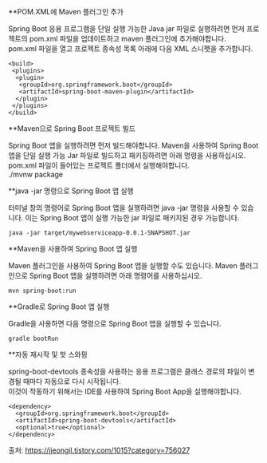 **POM.XML에 Maven 플러그인 추가   
   
Spring Boot 응용 프로그램을 단일 실행 가능한 Java jar 파일로 실행하려면 먼저 프로젝트의 pom.xml 파일을 업데이트하고 maven 플러그인에 추가해야합니다.   
pom.xml 파일을 열고 프로젝트 종속성 목록 아래에 다음 XML 스니펫을 추가합니다.   
   
   
```
<build>
 <plugins>
  <plugin>
   <groupId>org.springframework.boot</groupId>
   <artifactId>spring-boot-maven-plugin</artifactId>
  </plugin>
 </plugins>
</build>
```

**Maven으로 Spring Boot 프로젝트 빌드   
   
Spring Boot 앱을 실행하려면 먼저 빌드해야합니다. Maven을 사용하여 Spring Boot 앱을 단일 실행 가능 Jar 파일로 빌드하고 패키징하려면 아래 명령을 사용하십시오.    
pom.xml 파일이 들어있는 프로젝트 폴더에서 실행해야합니다.   
./mvnw package   
   
   
   
**java -jar 명령으로 Spring Boot 앱 실행   

터미널 창의 명령어로 Spring Boot 앱을 실행하려면 java -jar 명령을 사용할 수 있습니다. 이는 Spring Boot 앱이 실행 가능한 jar 파일로 패키지된 경우 가능합니다.   
```
java -jar target/mywebserviceapp-0.0.1-SNAPSHOT.jar
```

**Maven을 사용하여 Spring Boot 앱 실행   
   
Maven 플러그인을 사용하여 Spring Boot 앱을 실행할 수도 있습니다. Maven 플러그인으로 Spring Boot 앱을 실행하려면 아래 명령어를 사용하십시오.   
```
mvn spring-boot:run
```
   
**Gradle로 Spring Boot 앱 실행   

Gradle을 사용하면 다음 명령으로 Spring Boot 앱을 실행할 수 있습니다.   
```   
gradle bootRun
```
   
**자동 재시작 및 핫 스와핑   
   
spring-boot-devtools 종속성을 사용하는 응용 프로그램은 클래스 경로의 파일이 변경될 때마다 자동으로 다시 시작됩니다.    
이것이 작동하기 위해서는 IDE를 사용하여 Spring Boot App을 실행해야합니다.   
```
<dependency>
  <groupId>org.springframework.boot</groupId>
  <artifactId>spring-boot-devtools</artifactId>
  <optional>true</optional>
</dependency>
```
출처: https://jjeongil.tistory.com/1015?category=756027    
